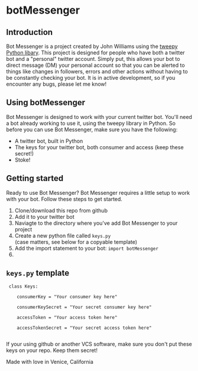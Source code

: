<!DOCTYPE html>

<h1>botMessenger</h1>

<h2>Introduction</h2>
<p>Bot Messenger is a project created by John Williams using the <a href = "http://www.tweepy.org/"> tweepy Python libary</a>.  This
    project is designed for people who have both a twitter bot and a "personal" twitter account.  Simply put, this allows
    your bot to direct message (DM) your personal account so that you can be alerted to things like changes in followers,
    errors and other actions without having to be constantly checking your bot.  It is in active development, so if you encounter
    any bugs, please let me know!</p>

<h2>Using botMessenger</h2>
<p>Bot Messenger is designed to work with your current twitter bot.  You'll need a bot already working to use it, using the
    tweepy library in Python.  So before you can use Bot Messenger, make sure you have the following:</p>
<ul>
    <li> A twitter bot, built in Python</li>
    <li>The keys for your twitter bot, both consumer and access (keep these secret!)</li>
    <li>Stoke!</li>
</ul>

<h2>Getting started</h2>
<p>Ready to use Bot Messenger?  Bot Messenger requires a little setup to work with your bot.  Follow these steps to get started.</p>
<ol type = 1>
    <li>Clone/download this repo from github</li>
    <li>Add it to your twitter bot</li>
    <li>Naviagte to the directory where you've add Bot Messenger to your project</li>
    <li>Create a new python file called <code>keys.py</code></li> (case matters, see below for a copyable template)
    <li>Add the import statement to your bot:
        <code>import botMessenger</code></li>
    <li></li>
</ol>

<h2><code>keys.py</code> template</h2>
<pre><code> class Keys: <br />
    consumerKey = "Your consumer key here" <br />
    consumerKeySecret = "Your secret consumer key here" <br />
    accessToken = "Your access token here" <br />
    accessTokenSecret = "Your secret access token here" <br />
</code></pre>
<p>If your using github or another VCS software, make sure you don't put these keys on your repo.  Keep them secret!</p>

Made with love in Venice, California